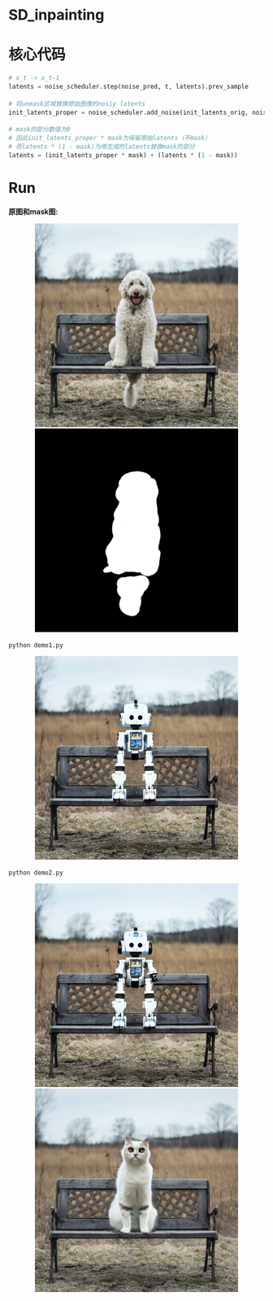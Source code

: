# SD_inpainting

# 核心代码
```python
# x_t -> x_t-1
latents = noise_scheduler.step(noise_pred, t, latents).prev_sample

# 将unmask区域替换原始图像的nosiy latents
init_latents_proper = noise_scheduler.add_noise(init_latents_orig, noise, torch.tensor([t]))

# mask的部分数值为0
# 因此init_latents_proper * mask为保留原始latents（不mask）
# 而latents * (1 - mask)为用生成的latents替换mask的部分
latents = (init_latents_proper * mask) + (latents * (1 - mask))
```

# Run
**原图和mask图:**
<div align=center>
<img src ="./images/overture-creations-5sI6fQgYIuo.png" width="400"/>
<img src ="./images/overture-creations-5sI6fQgYIuo_mask.png" width="400"/>
</div>

```
python demo1.py
```
<div align=center>
<img src ="./outputs/output.png" width="400"/>
</div>

```
python demo2.py
```
<div align=center>
<img src ="./outputs/output_0.png" width="400"/>
<img src ="./outputs/output_1.png" width="400"/>
</div>